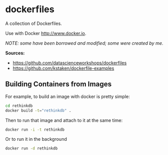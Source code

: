 # dockerfiles
A collection of Dockerfiles.

Use with Docker http://www.docker.io.

*NOTE: some have been borrowed and modified; some were created by me.*

**Sources:**
* https://github.com/datascienceworkshops/dockerfiles
* https://github.com/kstaken/dockerfile-examples

## Building Containers from Images

For example, to build an image with docker is pretty simple:
```bash
cd rethinkdb
docker build -t="rethinkdb" .
```

Then to run that image and attach to it at the same time:
```bash
docker run -i -t rethinkdb
```

Or to run it in the background
```bash
docker run -d rethinkdb
```
